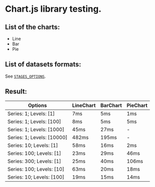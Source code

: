 # Chart.js library testing.

## List of the charts:
- Line
- Bar
- Pie

## List of datasets formats:
See [`STAGES_OPTIONS`](https://github.com/BEGEMOT9I/test-charts/blob/__name__/src/lib/constants/testing.tsx).

## Result:
Options | LineChart | BarChart | PieChart
| - | - | - | - |
Series: 1; Levels: [1] | 7ms | 5ms | 1ms
Series: 1; Levels: [100] | 8ms | 5ms | 5ms
Series: 1; Levels: [1000] | 45ms | 27ms | -
Series: 1; Levels: [10000] | 482ms | 195ms | -
Series: 10; Levels: [1] | 58ms | 16ms | 2ms
Series: 100; Levels: [1] | 23ms | 29ms | 46ms
Series: 300; Levels: [1] | 25ms | 40ms | 106ms
Series: 100; Levels: [10] | 63ms | 20ms | 18ms
Series: 10; Levels: [100] | 19ms | 15ms | 14ms
